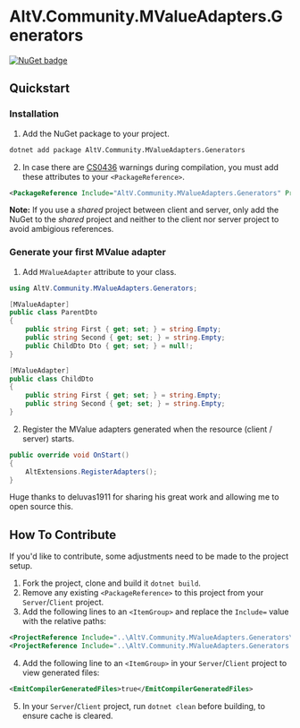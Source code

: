 # AltV.Community.MValueAdapters.Generators

[![NuGet badge](https://img.shields.io/nuget/v/AltV.Community.MValueAdapters.Generators?color=blue&cacheSeconds=3600)](https://www.nuget.org/packages/AltV.Community.MValueAdapters.Generators/)

## Quickstart

### Installation

1. Add the NuGet package to your project.

```bash
dotnet add package AltV.Community.MValueAdapters.Generators
```

2. In case there are [CS0436](https://learn.microsoft.com/en-us/dotnet/csharp/misc/cs0436) warnings during compilation, you must add these attributes to your `<PackageReference>`.

```xml
<PackageReference Include="AltV.Community.MValueAdapters.Generators" PrivateAssets="all" ExcludeAssets="runtime" />
```

**Note:** If you use a _shared_ project between client and server, only add the NuGet to the _shared_ project and neither to the client nor server project to avoid ambigious references.

### Generate your first MValue adapter

1. Add `MValueAdapter` attribute to your class.

```csharp
using AltV.Community.MValueAdapters.Generators;

[MValueAdapter]
public class ParentDto
{
    public string First { get; set; } = string.Empty;
    public string Second { get; set; } = string.Empty;
    public ChildDto Dto { get; set; } = null!;
}

[MValueAdapter]
public class ChildDto
{
    public string First { get; set; } = string.Empty;
    public string Second { get; set; } = string.Empty;
}
```

2. Register the MValue adapters generated when the resource (client / server) starts.

```csharp
public override void OnStart()
{
    AltExtensions.RegisterAdapters();
}
```

Huge thanks to deluvas1911 for sharing his great work and allowing me to open source this.

## How To Contribute

If you'd like to contribute, some adjustments need to be made to the project setup.

1. Fork the project, clone and build it `dotnet build`.
2. Remove any existing `<PackageReference>` to this project from your `Server`/`Client` project.
3. Add the following lines to an `<ItemGroup>` and replace the `Include=` value with the relative paths:

```xml
<ProjectReference Include="..\AltV.Community.MValueAdapters.Generators\AltV.Community.MValueAdapters.Generators.csproj" OutputItemType="Analyzer" ReferenceOutputAssembly="false" PrivateAssets="all" />
<ProjectReference Include="..\AltV.Community.MValueAdapters.Generators.Abstractions\AltV.Community.MValueAdapters.Generators.Abstractions.csproj" OutputItemType="Analyzer" />
```
4. Add the following line to an `<ItemGroup>` in your `Server`/`Client` project to view generated files:

```xml
<EmitCompilerGeneratedFiles>true</EmitCompilerGeneratedFiles>
```

5. In your `Server`/`Client` project, run `dotnet clean` before building, to ensure cache is cleared.